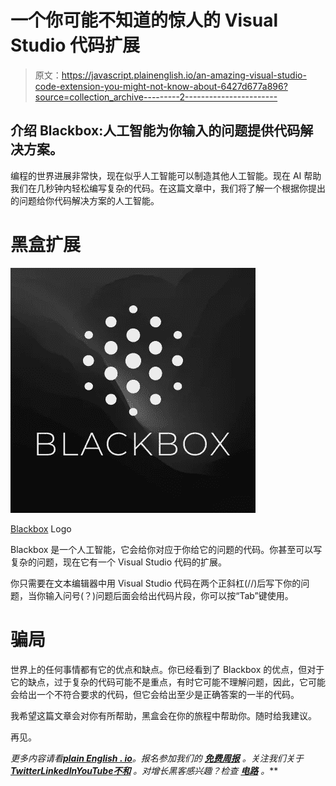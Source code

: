 # 一个你可能不知道的惊人的 Visual Studio 代码扩展

> 原文：<https://javascript.plainenglish.io/an-amazing-visual-studio-code-extension-you-might-not-know-about-6427d677a896?source=collection_archive---------2----------------------->

## 介绍 Blackbox:人工智能为你输入的问题提供代码解决方案。

编程的世界进展非常快，现在似乎人工智能可以制造其他人工智能。现在 AI 帮助我们在几秒钟内轻松编写复杂的代码。在这篇文章中，我们将了解一个根据你提出的问题给你代码解决方案的人工智能。

# 黑盒扩展

![](img/6355113154aa481c751be2b7d9a2b73e.png)

[Blackbox](https://www.useblackbox.io/landingPage) Logo

Blackbox 是一个人工智能，它会给你对应于你给它的问题的代码。你甚至可以写复杂的问题，现在它有一个 Visual Studio 代码的扩展。

你只需要在文本编辑器中用 Visual Studio 代码在两个正斜杠(//)后写下你的问题，当你输入问号(？)问题后面会给出代码片段，你可以按“Tab”键使用。

# 骗局

世界上的任何事情都有它的优点和缺点。你已经看到了 Blackbox 的优点，但对于它的缺点，过于复杂的代码可能不是重点，有时它可能不理解问题，因此，它可能会给出一个不符合要求的代码，但它会给出至少是正确答案的一半的代码。

我希望这篇文章会对你有所帮助，黑盒会在你的旅程中帮助你。随时给我建议。

再见。

*更多内容请看*[***plain English . io***](https://plainenglish.io/)*。报名参加我们的* [***免费周报***](http://newsletter.plainenglish.io/) *。关注我们关于*[***Twitter***](https://twitter.com/inPlainEngHQ)[***LinkedIn***](https://www.linkedin.com/company/inplainenglish/)*[***YouTube***](https://www.youtube.com/channel/UCtipWUghju290NWcn8jhyAw)*[***不和***](https://discord.gg/GtDtUAvyhW) *。对增长黑客感兴趣？检查* [***电路***](https://circuit.ooo/) *。***